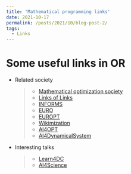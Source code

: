 ```yaml
---
title: 'Mathematical programming links'
date: 2021-10-17
permalink: /posts/2021/10/blog-post-2/
tags:
  - Links
---
```



Some useful links in OR
======

- Related society
  > - [Mathematical optimization society](http://mathopt.org)
  > - [Links of Links](http://mathopt.org/?nav=links)
  > - [INFORMS](http://www.informs.org/)
  > - [EURO](https://www.euro-online.org/web/pages/1/home)
  > - [EUROPT](http://iam.metu.edu.tr/EUROPT/)
  > - [Wikimization](https://www.convexoptimization.com/wikimization/index.php/Special:Allpages)
  > - [AI4OPT](https://www.ai4opt.org/) 
  > - [AI4DynamicalSystem](http://dynamicsai.org/)

- Interesting talks
  > - [Learn4DC](https://l4dc.su.domains/)
  > - [AI4Science](https://www.ist.caltech.edu/ai4science/)

